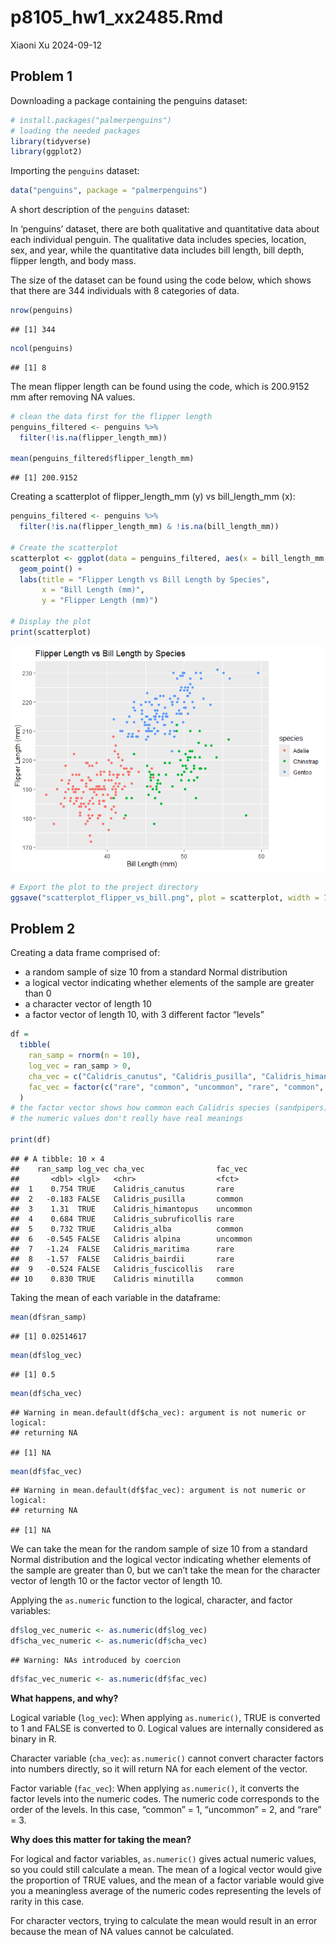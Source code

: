 p8105_hw1_xx2485.Rmd
================
Xiaoni Xu
2024-09-12

## Problem 1

Downloading a package containing the penguins dataset:

``` r
# install.packages("palmerpenguins")
# loading the needed packages
library(tidyverse)
library(ggplot2)
```

Importing the `penguins` dataset:

``` r
data("penguins", package = "palmerpenguins")
```

A short description of the `penguins` dataset:

In ‘penguins’ dataset, there are both qualitative and quantitative data
about each individual penguin. The qualitative data includes species,
location, sex, and year, while the quantitative data includes bill
length, bill depth, flipper length, and body mass.

The size of the dataset can be found using the code below, which shows
that there are 344 individuals with 8 categories of data.

``` r
nrow(penguins)
```

    ## [1] 344

``` r
ncol(penguins)
```

    ## [1] 8

The mean flipper length can be found using the code, which is 200.9152
mm after removing NA values.

``` r
# clean the data first for the flipper length
penguins_filtered <- penguins %>%
  filter(!is.na(flipper_length_mm))

mean(penguins_filtered$flipper_length_mm)
```

    ## [1] 200.9152

Creating a scatterplot of flipper_length_mm (y) vs bill_length_mm (x):

``` r
penguins_filtered <- penguins %>%
  filter(!is.na(flipper_length_mm) & !is.na(bill_length_mm))

# Create the scatterplot
scatterplot <- ggplot(data = penguins_filtered, aes(x = bill_length_mm, y = flipper_length_mm, color = species)) +
  geom_point() +
  labs(title = "Flipper Length vs Bill Length by Species", 
       x = "Bill Length (mm)", 
       y = "Flipper Length (mm)")

# Display the plot
print(scatterplot)
```

![](p8105_hw1_xx2485_files/figure-gfm/unnamed-chunk-5-1.png)<!-- -->

``` r
# Export the plot to the project directory
ggsave("scatterplot_flipper_vs_bill.png", plot = scatterplot, width = 7, height = 5)
```

## Problem 2

Creating a data frame comprised of:

- a random sample of size 10 from a standard Normal distribution
- a logical vector indicating whether elements of the sample are greater
  than 0
- a character vector of length 10
- a factor vector of length 10, with 3 different factor “levels”

``` r
df = 
  tibble(
    ran_samp = rnorm(n = 10),
    log_vec = ran_samp > 0,
    cha_vec = c("Calidris_canutus", "Calidris_pusilla", "Calidris_himantopus", "Calidris_subruficollis", "Calidris_alba", "Calidris alpina", "Calidris_maritima", "Calidris_bairdii", "Calidris_fuscicollis", "Calidris minutilla"),
    fac_vec = factor(c("rare", "common", "uncommon", "rare", "common", "uncommon", "rare", "rare", "rare", "common"), levels = c("common", "uncommon", "rare"))
  )
# the factor vector shows how common each Calidris species (sandpipers) is in Cook County, Illinois. Data source: my personal birding experience from 2019 to 2024 in Chicago
# the numeric values don't really have real meanings

print(df)
```

    ## # A tibble: 10 × 4
    ##    ran_samp log_vec cha_vec                fac_vec 
    ##       <dbl> <lgl>   <chr>                  <fct>   
    ##  1    0.754 TRUE    Calidris_canutus       rare    
    ##  2   -0.183 FALSE   Calidris_pusilla       common  
    ##  3    1.31  TRUE    Calidris_himantopus    uncommon
    ##  4    0.684 TRUE    Calidris_subruficollis rare    
    ##  5    0.732 TRUE    Calidris_alba          common  
    ##  6   -0.545 FALSE   Calidris alpina        uncommon
    ##  7   -1.24  FALSE   Calidris_maritima      rare    
    ##  8   -1.57  FALSE   Calidris_bairdii       rare    
    ##  9   -0.524 FALSE   Calidris_fuscicollis   rare    
    ## 10    0.830 TRUE    Calidris minutilla     common

Taking the mean of each variable in the dataframe:

``` r
mean(df$ran_samp)
```

    ## [1] 0.02514617

``` r
mean(df$log_vec)
```

    ## [1] 0.5

``` r
mean(df$cha_vec)
```

    ## Warning in mean.default(df$cha_vec): argument is not numeric or logical:
    ## returning NA

    ## [1] NA

``` r
mean(df$fac_vec)
```

    ## Warning in mean.default(df$fac_vec): argument is not numeric or logical:
    ## returning NA

    ## [1] NA

We can take the mean for the random sample of size 10 from a standard
Normal distribution and the logical vector indicating whether elements
of the sample are greater than 0, but we can’t take the mean for the
character vector of length 10 or the factor vector of length 10.

Applying the `as.numeric` function to the logical, character, and factor
variables:

``` r
df$log_vec_numeric <- as.numeric(df$log_vec)
df$cha_vec_numeric <- as.numeric(df$cha_vec)
```

    ## Warning: NAs introduced by coercion

``` r
df$fac_vec_numeric <- as.numeric(df$fac_vec)
```

**What happens, and why?**

Logical variable (`log_vec`): When applying `as.numeric()`, TRUE is
converted to 1 and FALSE is converted to 0. Logical values are
internally considered as binary in R.

Character variable (`cha_vec`): `as.numeric()` cannot convert character
factors into numbers directly, so it will return NA for each element of
the vector.

Factor variable (`fac_vec`): When applying `as.numeric()`, it converts
the factor levels into the numeric codes. The numeric code corresponds
to the order of the levels. In this case, “common” = 1, “uncommon” = 2,
and “rare” = 3.

**Why does this matter for taking the mean?**

For logical and factor variables, `as.numeric()` gives actual numeric
values, so you could still calculate a mean. The mean of a logical
vector would give the proportion of TRUE values, and the mean of a
factor variable would give you a meaningless average of the numeric
codes representing the levels of rarity in this case.

For character vectors, trying to calculate the mean would result in an
error because the mean of NA values cannot be calculated.
